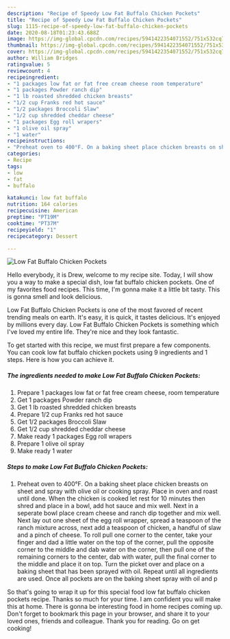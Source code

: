 ```yaml
---
description: "Recipe of Speedy Low Fat Buffalo Chicken Pockets"
title: "Recipe of Speedy Low Fat Buffalo Chicken Pockets"
slug: 1115-recipe-of-speedy-low-fat-buffalo-chicken-pockets
date: 2020-08-18T01:23:43.688Z
image: https://img-global.cpcdn.com/recipes/5941422354071552/751x532cq70/low-fat-buffalo-chicken-pockets-recipe-main-photo.jpg
thumbnail: https://img-global.cpcdn.com/recipes/5941422354071552/751x532cq70/low-fat-buffalo-chicken-pockets-recipe-main-photo.jpg
cover: https://img-global.cpcdn.com/recipes/5941422354071552/751x532cq70/low-fat-buffalo-chicken-pockets-recipe-main-photo.jpg
author: William Bridges
ratingvalue: 5
reviewcount: 4
recipeingredient:
- "1 packages low fat or fat free cream cheese room temperature"
- "1 packages Powder ranch dip"
- "1 lb roasted shredded chicken breasts"
- "1/2 cup Franks red hot sauce"
- "1/2 packages Broccoli Slaw"
- "1/2 cup shredded cheddar cheese"
- "1 packages Egg roll wrapers"
- "1 olive oil spray"
- "1 water"
recipeinstructions:
- "Preheat oven to 400°F. On a baking sheet place chicken breasts on sheet and spray with olive oil or cooking spray.  Place in oven and roast until done.  When the chicken is cooked let rest for 10 minutes then shred and place in a bowl, add hot sauce and mix well.   Next in a seperate bowl place cream cheese and ranch dip together and mix well. Next lay out one sheet of the egg roll wrapper, spread a teaspoon of the ranch mixture across, next add a teaspoon of chicken, a handful of slaw and a pinch of cheese.  To roll pull one corner to the center, take your finger and dad a little water on the top of the corner, pull the opposite corner to the middle and dab water on the corner,  then pull one of the remaining corners to the center, dab with water, pull the final corner to the middle and place it on top. Turn the picket over and place on a baking sheet that has been sprayed with oil.   Repeat until all ingredients are used.  Once all pockets are on the baking sheet spray with oil and p"
categories:
- Recipe
tags:
- low
- fat
- buffalo

katakunci: low fat buffalo 
nutrition: 164 calories
recipecuisine: American
preptime: "PT19M"
cooktime: "PT37M"
recipeyield: "1"
recipecategory: Dessert

---
```



![Low Fat Buffalo Chicken Pockets](https://img-global.cpcdn.com/recipes/5941422354071552/751x532cq70/low-fat-buffalo-chicken-pockets-recipe-main-photo.jpg)

Hello everybody, it is Drew, welcome to my recipe site. Today, I will show you a way to make a special dish, low fat buffalo chicken pockets. One of my favorites food recipes. This time, I'm gonna make it a little bit tasty. This is gonna smell and look delicious.

Low Fat Buffalo Chicken Pockets is one of the most favored of recent trending meals on earth. It's easy, it is quick, it tastes delicious. It's enjoyed by millions every day. Low Fat Buffalo Chicken Pockets is something which I've loved my entire life. They're nice and they look fantastic.




To get started with this recipe, we must first prepare a few components. You can cook low fat buffalo chicken pockets using 9 ingredients and 1 steps. Here is how you can achieve it.

<!--inarticleads1-->

##### The ingredients needed to make Low Fat Buffalo Chicken Pockets:

1. Prepare 1 packages low fat or fat free cream cheese, room temperature
1. Get 1 packages Powder ranch dip
1. Get 1 lb roasted shredded chicken breasts
1. Prepare 1/2 cup Franks red hot sauce
1. Get 1/2 packages Broccoli Slaw
1. Get 1/2 cup shredded cheddar cheese
1. Make ready 1 packages Egg roll wrapers
1. Prepare 1 olive oil spray
1. Make ready 1 water




<!--inarticleads2-->

##### Steps to make Low Fat Buffalo Chicken Pockets:

1. Preheat oven to 400°F. On a baking sheet place chicken breasts on sheet and spray with olive oil or cooking spray.  Place in oven and roast until done.  When the chicken is cooked let rest for 10 minutes then shred and place in a bowl, add hot sauce and mix well.   Next in a seperate bowl place cream cheese and ranch dip together and mix well. Next lay out one sheet of the egg roll wrapper, spread a teaspoon of the ranch mixture across, next add a teaspoon of chicken, a handful of slaw and a pinch of cheese.  To roll pull one corner to the center, take your finger and dad a little water on the top of the corner, pull the opposite corner to the middle and dab water on the corner,  then pull one of the remaining corners to the center, dab with water, pull the final corner to the middle and place it on top. Turn the picket over and place on a baking sheet that has been sprayed with oil.   Repeat until all ingredients are used.  Once all pockets are on the baking sheet spray with oil and p




So that's going to wrap it up for this special food low fat buffalo chicken pockets recipe. Thanks so much for your time. I am confident you will make this at home. There is gonna be interesting food in home recipes coming up. Don't forget to bookmark this page in your browser, and share it to your loved ones, friends and colleague. Thank you for reading. Go on get cooking!
